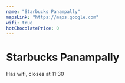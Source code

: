 ```yaml
---
name: "Starbucks Panampally"
mapsLink: "https://maps.google.com"
wifi: true
hotChocolatePrice: 0
---
```


# Starbucks Panampally

Has wifi, closes at 11:30 